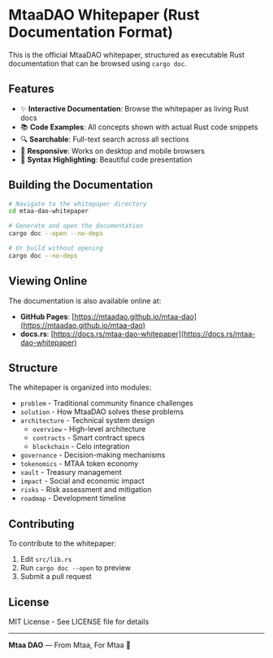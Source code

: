 
# MtaaDAO Whitepaper (Rust Documentation Format)

This is the official MtaaDAO whitepaper, structured as executable Rust documentation that can be browsed using `cargo doc`.

## Features

- ✨ **Interactive Documentation**: Browse the whitepaper as living Rust docs
- 📚 **Code Examples**: All concepts shown with actual Rust code snippets
- 🔍 **Searchable**: Full-text search across all sections
- 📱 **Responsive**: Works on desktop and mobile browsers
- 🎨 **Syntax Highlighting**: Beautiful code presentation

## Building the Documentation

```bash
# Navigate to the whitepaper directory
cd mtaa-dao-whitepaper

# Generate and open the documentation
cargo doc --open --no-deps

# Or build without opening
cargo doc --no-deps
```

## Viewing Online

The documentation is also available online at:
- **GitHub Pages**: [https://mtaadao.github.io/mtaa-dao](https://mtaadao.github.io/mtaa-dao)
- **docs.rs**: [https://docs.rs/mtaa-dao-whitepaper](https://docs.rs/mtaa-dao-whitepaper)

## Structure

The whitepaper is organized into modules:

- `problem` - Traditional community finance challenges
- `solution` - How MtaaDAO solves these problems
- `architecture` - Technical system design
  - `overview` - High-level architecture
  - `contracts` - Smart contract specs
  - `blockchain` - Celo integration
- `governance` - Decision-making mechanisms
- `tokenomics` - MTAA token economy
- `vault` - Treasury management
- `impact` - Social and economic impact
- `risks` - Risk assessment and mitigation
- `roadmap` - Development timeline

## Contributing

To contribute to the whitepaper:

1. Edit `src/lib.rs`
2. Run `cargo doc --open` to preview
3. Submit a pull request

## License

MIT License - See LICENSE file for details

---

**Mtaa DAO** — From Mtaa, For Mtaa 🚀
